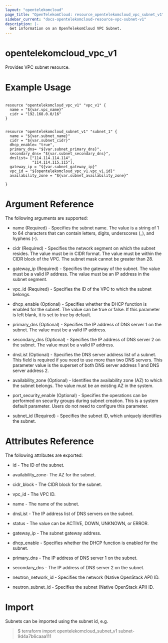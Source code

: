 ```yaml
---
layout: "opentelekomcloud"
page_title: "OpenTelekomCloud: resource_opentelekomcloud_vpc_subnet_v1"
sidebar_current: "docs-opentelekomcloud-resource-vpc-subnet-v1"
description: |-
  Get information on an OpenTelekomCloud VPC Subnet.
---
```


# opentelekomcloud_vpc_v1

Provides VPC subnet resource.

# Example Usage

```hcl

resource "opentelekomcloud_vpc_v1" "vpc_v1" {
  name = "${var.vpc_name}"
  cidr = "192.168.0.0/16"
}


resource "opentelekomcloud_subnet_v1" "subnet_1" {
  name = "${var.subnet_name}"
  cidr = "${var.subnet_cidr}"
  dhcp_enable= "true",
  primary_dns= "${var.subnet_primary_dns}",
  secondary_dns= "${var.subnet_secondary_dns}",
  dnslist= ["114.114.114.114",
            "114.114.115.115"],
  gateway_ip = "${var.subnet_gateway_ip}"
  vpc_id = "${opentelekomcloud_vpc_v1.vpc_v1.id}"
  availability_zone = "${var.subnet_availability_zone}"
  
}
```

# Argument Reference

The following arguments are supported:

- name (Required) - Specifies the subnet name. The value is a string of 1 to 64 characters that can contain letters, digits, underscores (_), and hyphens (-).

- cidr (Required) - Specifies the network segment on which the subnet resides. The value must be in CIDR format. The value must be within the CIDR block of the VPC. The subnet mask cannot be greater than 28.

- gateway_ip (Required) - Specifies the gateway of the subnet. The value must be a valid IP address. The value must be an IP address in the subnet segment.

- vpc_id (Required) - Specifies the ID of the VPC to which the subnet belongs.

- dhcp_enable (Optional) - Specifies whether the DHCP function is enabled for the subnet. The value can be true or false. If this parameter is left blank, it is set to true by default.

- primary_dns (Optional) - Specifies the IP address of DNS server 1 on the subnet. The value must be a valid IP address.

- secondary_dns (Optional) - Specifies the IP address of DNS server 2 on the subnet. The value must be a valid IP address.

- dnsList (Optional) - Specifies the DNS server address list of a subnet. This field is required if you need to use more than two DNS servers. This parameter value is the superset of both DNS server address 1 and DNS server address 2.

- availability_zone (Optional) - Identifies the availability zone (AZ) to which the subnet belongs. The value must be an existing AZ in the system.

- port_security_enable (Optional) - Specifies the operations can be performed on security groups during subnet creation. This is a system default parameter. Users do not need to configure this parameter.

- subnet_id (Required) - Specifies the subnet ID, which uniquely identifies the subnet.


# Attributes Reference

The following attributes are exported:

- id - The ID of the subnet.

- availability_zone- The AZ for the subnet.

- cidr_block - The CIDR block for the subnet.

- vpc_id - The VPC ID.

- name - The name of the subnet.

- dnsList - The IP address list of DNS servers on the subnet.
 
- status - The value can be ACTIVE, DOWN, UNKNOWN, or ERROR.

- gateway_ip -  The subnet gateway address.

- dhcp_enable - Specifies whether the DHCP function is enabled for the subnet.
 
- primary_dns - The IP address of DNS server 1 on the subnet.
 
- secondary_dns - The IP address of DNS server 2 on the subnet.

- neutron_network_id - Specifies the network (Native OpenStack API) ID.
 
- neutron_subnet_id - Specifies the subnet (Native OpenStack API) ID.

# Import

Subnets can be imported using the subnet id, e.g.

> $ terraform import opentelekomcloud_subnet_v1 subnet-9d4a7b6caaa111